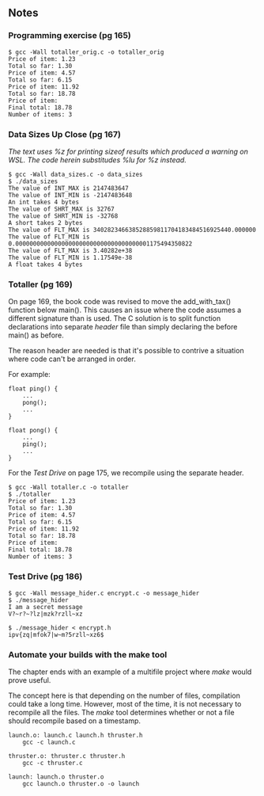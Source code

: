## Notes

### Programming exercise (pg 165)

```
$ gcc -Wall totaller_orig.c -o totaller_orig
Price of item: 1.23
Total so far: 1.30
Price of item: 4.57
Total so far: 6.15
Price of item: 11.92
Total so far: 18.78
Price of item:
Final total: 18.78
Number of items: 3
```

### Data Sizes Up Close (pg 167)

*The text uses %z for printing sizeof results which produced a warning on WSL.
The code herein substitudes %lu for %z instead.*

```
$ gcc -Wall data_sizes.c -o data_sizes
$ ./data_sizes
The value of INT_MAX is 2147483647
The value of INT_MIN is -2147483648
An int takes 4 bytes
The value of SHRT_MAX is 32767
The value of SHRT_MIN is -32768
A short takes 2 bytes
The value of FLT_MAX is 340282346638528859811704183484516925440.000000
The value of FLT_MIN is 0.00000000000000000000000000000000000001175494350822
The value of FLT_MAX is 3.40282e+38
The value of FLT_MIN is 1.17549e-38
A float takes 4 bytes
```

### Totaller (pg 169)

On page 169, the book code was revised to move the add_with_tax() function below
main(). This causes an issue where the code assumes a different signature than
is used. The C solution is to split function declarations into separate _header_
file than simply declaring the before main() as before.

The reason header are needed is that it's possible to contrive a situation where
code can't be arranged in order.

For example:
```
float ping() {
	...
	pong();
	...
}

float pong() {
	...
	ping();
	...
}
```

For the _Test Drive_ on page 175, we recompile using the separate header.

```
$ gcc -Wall totaller.c -o totaller
$ ./totaller
Price of item: 1.23
Total so far: 1.30
Price of item: 4.57
Total so far: 6.15
Price of item: 11.92
Total so far: 18.78
Price of item:
Final total: 18.78
Number of items: 3
```

### Test Drive (pg 186)

```
$ gcc -Wall message_hider.c encrypt.c -o message_hider
$ ./message_hider
I am a secret message
V?~r?~?lz|mzk?rzll~xz
```

```
$ ./message_hider < encrypt.h
ipv{zq|mfok7|w~m?5rzll~xz6$
```

### Automate your builds with the make tool

The chapter ends with an example of a multifile project where _make_ would prove
useful.

The concept here is that depending on the number of files, compilation could 
take a long time. However, most of the time, it is not necessary to recompile
all the files. The _make_ tool determines whether or not a file should recompile
based on a timestamp.

```
launch.o: launch.c launch.h thruster.h
	gcc -c launch.c

thruster.o: thruster.c thruster.h
	gcc -c thruster.c

launch: launch.o thruster.o
	gcc launch.o thruster.o -o launch
```